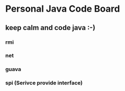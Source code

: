 # Personal Java Code Board
keep calm and code java :-)
--------------------------------

### rmi

### net

### guava

### spi (Serivce provide interface)

